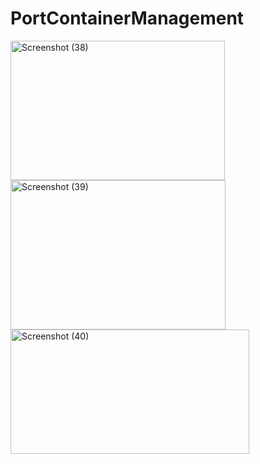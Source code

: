 # PortContainerManagement
<img width="343" height="223" alt="Screenshot (38)" src="https://github.com/user-attachments/assets/7fbb9c8b-e6c4-461b-8b73-a0c5d8b97ce2" />
<img width="344" height="239" alt="Screenshot (39)" src="https://github.com/user-attachments/assets/5d23328b-812d-4336-beef-885f9756bea5" />
<img width="382" height="199" alt="Screenshot (40)" src="https://github.com/user-attachments/assets/568e3004-4c09-4920-9191-fea7a421d63f" />
